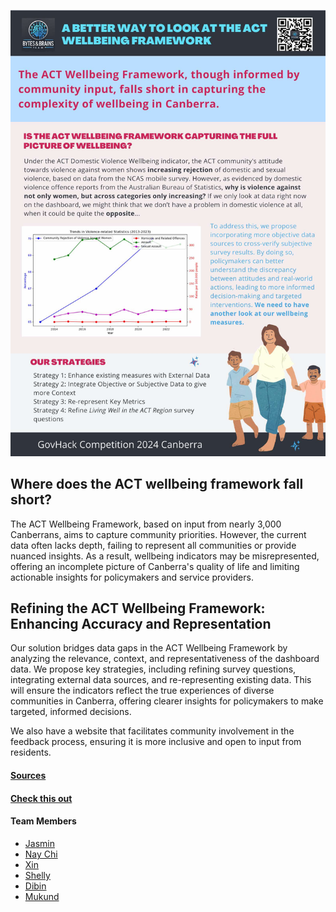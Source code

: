 ![Poster](Poster.jpg)


## Where does the  ACT wellbeing framework fall short?

The ACT Wellbeing Framework, based on input from nearly 3,000 Canberrans, aims to capture community priorities. However, the current data often lacks depth, failing to represent all communities or provide nuanced insights. As a result, wellbeing indicators may be misrepresented, offering an incomplete picture of Canberra's quality of life and limiting actionable insights for policymakers and service providers. 

## Refining the ACT Wellbeing Framework: Enhancing Accuracy and Representation

Our solution bridges data gaps in the ACT Wellbeing Framework by analyzing the relevance, context, and representativeness of the dashboard data. We propose key strategies, including refining survey questions, integrating external data sources, and re-representing existing data. This will ensure the indicators reflect the true experiences of diverse communities in Canberra, offering clearer insights for policymakers to make targeted, informed decisions.

We also have a website that facilitates community involvement in the feedback process, ensuring it is more inclusive and open to input from residents.

#### [Sources](DataList.md)

#### [Check this out](https://dibinjos.github.io/FeedbackWebsite)

#### Team Members
- [Jasmin](linkedin.com/in/jasmin-zhou-a53829293)
- [Nay Chi](linkedin.com/in/nay-chi-than-shwe-64b653165)
- [Xin]()
- [Shelly](linkedin.com/in/hsuan-chu-s-70837a214)
- [Dibin](linkedin.com/in/dibin-joseph-956b377b)
- [Mukund](linkedin.com/in/mukund-srinivas
)
